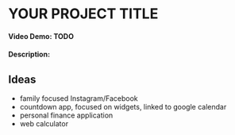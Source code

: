 # YOUR PROJECT TITLE
#### Video Demo: <URL HERE> TODO
#### Description:
## Ideas
- family focused Instagram/Facebook
- countdown app, focused on widgets, linked to google calendar
- personal finance application
- web calculator
